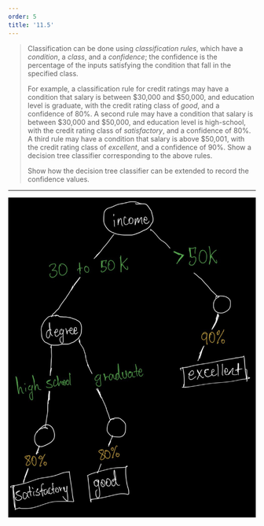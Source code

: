 ```yaml
---
order: 5
title: '11.5'
---
```

> Classification can be done using _classification rules_, which have a _condition_, 
> a _class_, and a _confidence_; the confidence is the percentage of the inputs satisfying
> the condition that fall in the specified class. 
> 
> For example, a classification rule for credit ratings may have a condition that salary 
> is between $30,000 and $50,000, and education level is graduate, with the credit rating 
> class of _good_, and a confidence of 80%. A second rule may have a condition that 
> salary is between $30,000 and $50,000, and education level is high-school, with the 
> credit rating class of _satisfactory_, and a confidence of 80%. A third rule may have 
> a condition that salary is above $50,001, with the credit rating class of _excellent_, 
> and a confidence of 90%. Show a decision tree classifier corresponding to the above 
> rules. 
> 
> Show how the decision tree classifier can be extended to record the confidence values. 

--------------------------------


<img src='SolutionOf11.5.jpg'/>